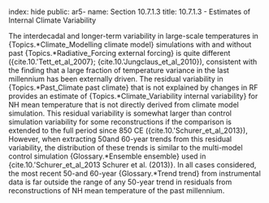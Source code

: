 index: hide
public: ar5-
name: Section 10.7.1.3
title: 10.7.1.3 - Estimates of Internal Climate Variability

The interdecadal and longer-term variability in large-scale temperatures in {Topics.*Climate_Modelling climate model} simulations with and without past {Topics.*Radiative_Forcing external forcing} is quite different ({cite.10.'Tett_et_al_2007}; {cite.10.'Jungclaus_et_al_2010}), consistent with the finding that a large fraction of temperature variance in the last millennium has been externally driven. The residual variability in {Topics.*Past_Climate past climate} that is not explained by changes in RF provides an estimate of {Topics.*Climate_Variability internal variability} for NH mean temperature that is not directly derived from climate model simulation. This residual variability is somewhat larger than control simulation variability for some reconstructions if the comparison is extended to the full period since 850 CE ({cite.10.'Schurer_et_al_2013}), However, when extracting 50and 60-year trends from this residual variability, the distribution of these trends is similar to the multi-model control simulation {Glossary.*Ensemble ensemble} used in {cite.10.'Schurer_et_al_2013 Schurer et al. (2013)}. In all cases considered, the most recent 50-and 60-year {Glossary.*Trend trend} from instrumental data is far outside the range of any 50-year trend in residuals from reconstructions of NH mean temperature of the past millennium.
